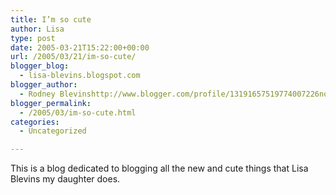 ```yaml
---
title: I’m so cute
author: Lisa
type: post
date: 2005-03-21T15:22:00+00:00
url: /2005/03/21/im-so-cute/
blogger_blog:
  - lisa-blevins.blogspot.com
blogger_author:
  - Rodney Blevinshttp://www.blogger.com/profile/13191657519774007226noreply@blogger.com
blogger_permalink:
  - /2005/03/im-so-cute.html
categories:
  - Uncategorized

---
```

This is a blog dedicated to blogging all the new and cute things that Lisa Blevins my daughter does.